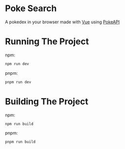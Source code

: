 # Poke Search

A pokedex in your browser made with [Vue](https://vuejs.org/) using [PokeAPI](https://pokeapi.co/)

# Running The Project

npm:

```bash
npm run dev
```

pnpm:

```bash
pnpm run dev
```

# Building The Project

npm:

```bash
npm run build
```

pnpm:

```bash
pnpm run build
```
